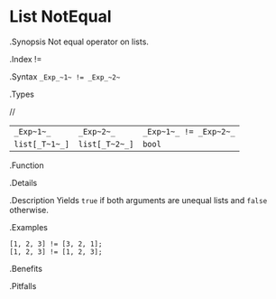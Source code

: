 # List NotEqual

.Synopsis
Not equal operator on lists.

.Index
!=

.Syntax
`_Exp_~1~ != _Exp_~2~`

.Types

//

|                |                 |                         |
| --- | --- | --- |
| `_Exp~1~_`     |  `_Exp~2~_`     | `_Exp~1~_ != _Exp~2~_`  |
| `list[_T~1~_]` |  `list[_T~2~_]` | `bool`                |


.Function

.Details

.Description
Yields `true` if both arguments are unequal lists and `false` otherwise.

.Examples
```rascal-shell
[1, 2, 3] != [3, 2, 1];
[1, 2, 3] != [1, 2, 3];
```

.Benefits

.Pitfalls

